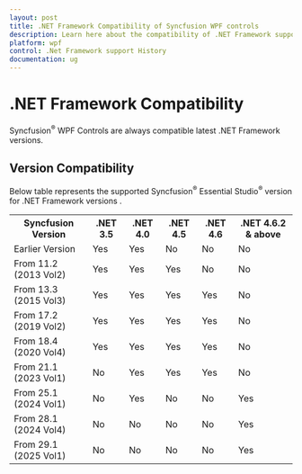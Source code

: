 ```yaml
---
layout: post
title: .NET Framework Compatibility of Syncfusion WPF controls
description: Learn here about the compatibility of .NET Framework support for the Syncfusion Essential Studio for WPF.
platform: wpf
control: .Net Framework support History
documentation: ug
---
```

# .NET Framework Compatibility

Syncfusion<sup>&reg;</sup> WPF Controls are always compatible latest .NET Framework versions. 

## Version Compatibility

Below table represents the supported Syncfusion<sup>&reg;</sup> Essential Studio<sup>&reg;</sup> version for .NET Framework versions .

<table>
<tr>
<th>Syncfusion Version<br/></th>
<th>.NET 3.5<br/></th>
<th>.NET 4.0<br/></th>
<th>.NET 4.5<br/></th>
<th>.NET 4.6<br/></th>
<th>.NET 4.6.2 & above <br/></th>

</tr>

<tr>
<td>Earlier Version<br/></td>
<td>Yes<br/></td>
<td>Yes<br/></td>
<td>No<br/></td>
<td>No<br/></td>
<td>No<br/></td>
</tr>

<tr>
<td>
From 11.2 (2013 Vol2) <br/></td>
<td>Yes<br/></td>
<td>Yes<br/></td>
<td>Yes<br/></td>
<td>No<br/></td>
<td>No<br/></td>
</tr>

<tr>
<td>
From 13.3 (2015 Vol3) <br/></td>
<td>Yes<br/></td>
<td>Yes<br/></td>
<td>Yes<br/></td>
<td>Yes<br/></td>
<td>No<br/></td>
</tr>

<tr>
<td>
From 17.2 (2019 Vol2) <br/></td>
<td>Yes<br/></td>
<td>Yes<br/></td>
<td>Yes<br/></td>
<td>Yes<br/></td>
<td>No<br/></td>
</tr>

<tr>
<td>
From 18.4 (2020 Vol4) <br/></td>
<td>Yes<br/></td>
<td>Yes<br/></td>
<td>Yes<br/></td>
<td>Yes<br/></td>
<td>No<br/></td>
</tr>

<tr>
<td>
From 21.1 (2023 Vol1) <br/></td>
<td>No<br/></td>
<td>Yes<br/></td>
<td>Yes<br/></td>
<td>Yes<br/></td>
<td>No<br/></td>

</tr>

<tr>
<td>
From 25.1 (2024 Vol1) <br/></td>
<td>No<br/></td>
<td>Yes<br/></td>
<td>No<br/></td>
<td>No<br/></td>
<td>Yes<br/></td>

</tr>

<tr>
<td>
From 28.1 (2024 Vol4) <br/></td>
<td>No<br/></td>
<td>No<br/></td>
<td>No<br/></td>
<td>No<br/></td>
<td>Yes<br/></td>

</tr>

<tr>
<td>
From 29.1 (2025 Vol1) <br/></td>
<td>No<br/></td>
<td>No<br/></td>
<td>No<br/></td>
<td>No<br/></td>
<td>Yes<br/></td>

</tr>
</table>
